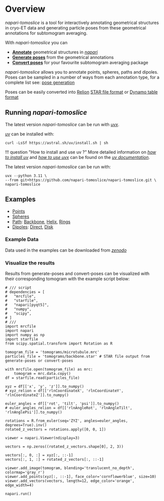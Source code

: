 # Overview

*napari-tomoslice* is a tool for interactively annotating geometrical structures in cryo-ET data 
and generating particle poses from these geometrical annotations for subtomogram averaging.

With *napari-tomoslice* you can

- [**Annotate**](annotate.md) geometrical structures in [*napari*](https://github.com/napari/napari)
- [**Generate poses**](generate.md) from the geometrical annotations 
- [**Convert poses**](export.md) for your favourite subtomogram averaging package

 *napari-tomoslice* allows you to annotate points, spheres, paths and dipoles. 
 Poses can be sampled in a number of ways from each annotation type, for a complete list see: 
 [pose generation](generate.md)

Poses can be easily converted into [Relion](https://relion.readthedocs.io/en/release-5.0/) [STAR file format](https://en.wikipedia.org/wiki/Self-defining_Text_Archive_and_Retrieval) or [Dynamo table format](https://www.dynamo-em.org/w/index.php?title=Main_Page)

## Running *napari-tomoslice* 

The latest version *napari-tomoslice* can be run with [*uvx*](https://github.com/astral-sh/uv).

[*uv*](https://docs.astral.sh/uv/getting-started/installation/#standalone-installer) can be installed with: 

    curl -LsSf https://astral.sh/uv/install.sh | sh

!!! question "How to install and use uv ?"
    More detailed information on [*how to install uv*](https://docs.astral.sh/uv/getting-started/installation/) and [*how to use uvx*](https://docs.astral.sh/uv/guides/tools/) can be found on the [*uv documentation*](https://docs.astral.sh/uv/getting-started/).

The latest version *napari-tomoslice* can be run with:

    uvx --python 3.11 \
    --from git+https://github.com/napari-tomoslice/napari-tomoslice.git \
    napari-tomoslice



## Examples

- [Points](points.md)
- [Spheres](spheres.md)
- [Path](paths.md): [Backbone](paths.md), [Helix](paths.md), [Rings](paths.md)
- [Dipoles](dipoles.md): [Direct](dipoles.md), [Disk](dipoles.md)


### Example Data
Data used in the examples can be downloaded from [*zenodo*](https://zenodo.org/records/15259792)

### Visualize the results 

Results from generate-poses and convert-poses can be visualized with their corresponding tomogram with the example script below:


    # /// script
    # dependencies = [
    #   "mrcfile",
    #   "starfile",
    #   "napari[pyqt5]",
    #   "numpy",
    #   "scipy",
    # ]
    # ///
    import mrcfile
    import napari
    import numpy as np
    import starfile
    from scipy.spatial.transform import Rotation as R

    tomogram_file = 'tomograms/microtubule.mrc'
    particles_file = 'tomograms/backbone.star' # STAR file output from generate-poses or convert-poses
    
    with mrcfile.open(tomogram_file) as mrc:
        tomogram = mrc.data.copy()
    df = starfile.read(particles_file)
    
    xyz = df[['x', 'y', 'z']].to_numpy()
    # xyz_relion = df[['rlnCoordinateX', 'rlnCoordinateY', 'rlnCoordinateZ']].to_numpy()
    
    euler_angles = df[['rot', 'tilt', 'psi']].to_numpy()
    # euler_angles_relion = df[['rlnAngleRot', 'rlnAngleTilt', 'rlnAnglePsi']].to_numpy()
    
    rotations = R.from_euler(seq='ZYZ', angles=euler_angles, degrees=True).inv()
    rotated_z_vectors = rotations.apply([0, 0, 1])
    
    viewer = napari.Viewer(ndisplay=3)
    
    vectors = np.zeros((rotated_z_vectors.shape[0], 2, 3))
    
    vectors[:, 0, :] = xyz[:, ::-1]
    vectors[:, 1, :] = rotated_z_vectors[:, ::-1]
    
    viewer.add_image(tomogram, blending='translucent_no_depth', colormap='gray_r')
    viewer.add_points(xyz[:, ::-1], face_color='cornflowerblue', size=10)
    viewer.add_vectors(vectors, length=12, edge_color='orange', edge_width=4)
    
    napari.run()


